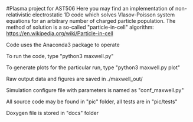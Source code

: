 #Plasma project for AST506
Here you may find an implementation of non-relativistic electrostatic 1D code which solves Vlasov-Poisson system equations for an arbitrary number of charged particle population.
The method of solution is a so-called "particle-in-cell" algorithm: https://en.wikipedia.org/wiki/Particle-in-cell

Code uses the Anaconda3 package to operate

To run the code, type "python3 maxwell.py"

To generate plots for the particular run, type "python3 maxwell.py plot"

Raw output data and figures are saved in ./maxwell\_out/

Simulation configure file with parameters is named as "conf\_maxwell.py"

All source code may be found in "pic" folder, all tests are in "pic/tests"

Doxygen file is stored in "docs" folder
